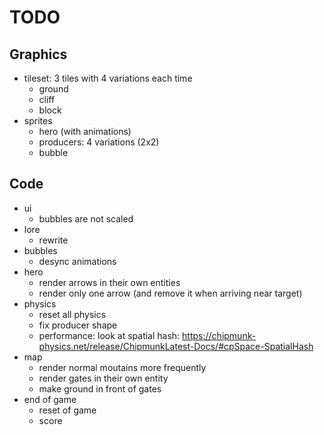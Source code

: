 # TODO

## Graphics

- tileset: 3 tiles with 4 variations each time
  - ground
  - cliff
  - block
- sprites
  - hero (with animations)
  - producers: 4 variations (2x2)
  - bubble

## Code

- ui
  - bubbles are not scaled
- lore
  - rewrite
- bubbles
  - desync animations
- hero
  - render arrows in their own entities
  - render only one arrow (and remove it when arriving near target)
- physics
  - reset all physics
  - fix producer shape
  - performance: look at spatial hash: https://chipmunk-physics.net/release/ChipmunkLatest-Docs/#cpSpace-SpatialHash
- map
  - render normal moutains more frequently
  - render gates in their own entity
  - make ground in front of gates
- end of game
  - reset of game
  - score
